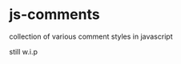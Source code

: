 js-comments
===========

collection of various comment styles in javascript

still w.i.p

<!-- some libraries to look for
- express
- jQuery
- Backbone
- Underscore
- LoDash
- jQuery UI
- Bootstrap
- Ember
- Angular
- React
- Mustache
- Handlebars
- Knockout
- d3
- Chosen
- Brackets
- Modernizr
- less.js
- bower
- pdf.js
- grunt
- ratchet
- jade
- yeoman
- requirejs
- flight
- mocha
-->